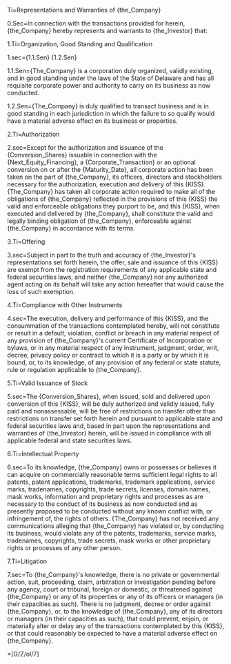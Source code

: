 Ti=Representations and Warranties of {the_Company}

0.Sec=In connection with the transactions provided for herein, {the_Company} hereby represents and warrants to {the_Investor} that:

1.Ti=Organization, Good Standing and Qualification

1.sec={1.1.Sen}  {1.2.Sen}

1.1.Sen={The_Company} is a corporation duly organized, validly existing, and in good standing under the laws of the State of Delaware and has all requisite corporate power and authority to carry on its business as now conducted.

1.2.Sen={The_Company} is duly qualified to transact business and is in good standing in each jurisdiction in which the failure to so qualify would have a material adverse effect on its business or properties.

2.Ti=Authorization

2.sec=Except for the authorization and issuance of the {Conversion_Shares} issuable in connection with the {Next_Equity_Financing}, a {Corporate_Transaction} or an optional conversion on or after the {Maturity_Date}, all corporate action has been taken on the part of {the_Company}, its officers, directors and stockholders necessary for the authorization, execution and delivery of this {KISS}.  {The_Company} has taken all corporate action required to make all of the obligations of {the_Company} reflected in the provisions of this {KISS} the valid and enforceable obligations they purport to be, and this {KISS}, when executed and delivered by {the_Company}, shall constitute the valid and legally binding obligation of {the_Company}, enforceable against {the_Company} in accordance with its terms.

3.Ti=Offering

3.sec=Subject in part to the truth and accuracy of {the_Investor}'s representations set forth herein, the offer, sale and issuance of this {KISS} are exempt from the registration requirements of any applicable state and federal securities laws, and neither {the_Company} nor any authorized agent acting on its behalf will take any action hereafter that would cause the loss of such exemption.

4.Ti=Compliance with Other Instruments

4.sec=The execution, delivery and performance of this {KISS}, and the consummation of the transactions contemplated hereby, will not constitute or result in a default, violation, conflict or breach in any material respect of any provision of {the_Company}'s current Certificate of Incorporation or bylaws, or in any material respect of any instrument, judgment, order, writ, decree, privacy policy or contract to which it is a party or by which it is bound, or, to its knowledge, of any provision of any federal or state statute, rule or regulation applicable to {the_Company}.

5.Ti=Valid Issuance of Stock

5.sec=The {Conversion_Shares}, when issued, sold and delivered upon conversion of this {KISS}, will be duly authorized and validly issued, fully paid and nonassessable, will be free of restrictions on transfer other than restrictions on transfer set forth herein and pursuant to applicable state and federal securities laws and, based in part upon the representations and warranties of {the_Investor} herein, will be issued in compliance with all applicable federal and state securities laws.  

6.Ti=Intellectual Property

6.sec=To its knowledge, {the_Company} owns or possesses or believes it can acquire on commercially reasonable terms sufficient legal rights to all patents, patent applications, trademarks, trademark applications, service marks, tradenames, copyrights, trade secrets, licenses, domain names, mask works, information and proprietary rights and processes as are necessary to the conduct of its business as now conducted and as presently proposed to be conducted without any known conflict with, or infringement of, the rights of others.  {The_Company} has not received any communications alleging that {the_Company} has violated or, by conducting its business, would violate any of the patents, trademarks, service marks, tradenames, copyrights, trade secrets, mask works or other proprietary rights or processes of any other person.

7.Ti=Litigation

7.sec=To {the_Company}'s knowledge, there is no private or governmental action, suit, proceeding, claim, arbitration or investigation pending before any agency, court or tribunal, foreign or domestic, or threatened against {the_Company} or any of its properties or any of its officers or managers (in their capacities as such).  There is no judgment, decree or order against {the_Company}, or, to the knowledge of {the_Company}, any of its directors or managers (in their capacities as such), that could prevent, enjoin, or materially alter or delay any of the transactions contemplated by this {KISS}, or that could reasonably be expected to have a material adverse effect on {the_Company}.

=[G/Z/ol/7]
